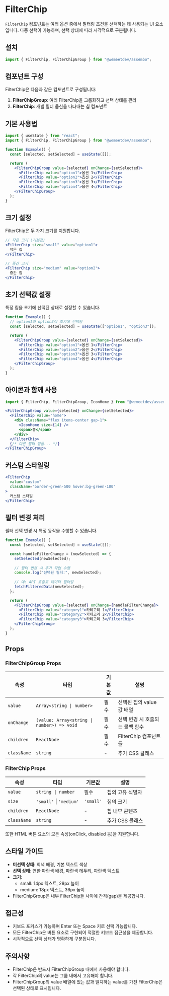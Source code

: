 # FilterChip

`FilterChip` 컴포넌트는 여러 옵션 중에서 필터링 조건을 선택하는 데 사용되는 UI 요소입니다. 다중 선택이 가능하며, 선택 상태에 따라 시각적으로 구분됩니다.

## 설치

```jsx
import { FilterChip, FilterChipGroup } from "@wemeetdev/assembo";
```

## 컴포넌트 구성

FilterChip은 다음과 같은 컴포넌트로 구성됩니다:

1. **FilterChipGroup**: 여러 FilterChip을 그룹화하고 선택 상태를 관리
2. **FilterChip**: 개별 필터 옵션을 나타내는 칩 컴포넌트

## 기본 사용법

```jsx
import { useState } from "react";
import { FilterChip, FilterChipGroup } from "@wemeetdev/assembo";

function Example() {
  const [selected, setSelected] = useState([]);

  return (
    <FilterChipGroup value={selected} onChange={setSelected}>
      <FilterChip value="option1">옵션 1</FilterChip>
      <FilterChip value="option2">옵션 2</FilterChip>
      <FilterChip value="option3">옵션 3</FilterChip>
      <FilterChip value="option4">옵션 4</FilterChip>
    </FilterChipGroup>
  );
}
```

## 크기 설정

FilterChip은 두 가지 크기를 지원합니다.

```jsx
// 작은 크기 (기본값)
<FilterChip size="small" value="option1">
  작은 칩
</FilterChip>

// 중간 크기
<FilterChip size="medium" value="option2">
  중간 칩
</FilterChip>
```

## 초기 선택값 설정

특정 칩을 초기에 선택된 상태로 설정할 수 있습니다.

```jsx
function Example() {
  // option1과 option3이 초기에 선택됨
  const [selected, setSelected] = useState(["option1", "option3"]);

  return (
    <FilterChipGroup value={selected} onChange={setSelected}>
      <FilterChip value="option1">옵션 1</FilterChip>
      <FilterChip value="option2">옵션 2</FilterChip>
      <FilterChip value="option3">옵션 3</FilterChip>
      <FilterChip value="option4">옵션 4</FilterChip>
    </FilterChipGroup>
  );
}
```

## 아이콘과 함께 사용

```jsx
import { FilterChip, FilterChipGroup, IconHome } from "@wemeetdev/assembo";

<FilterChipGroup value={selected} onChange={setSelected}>
  <FilterChip value="home">
    <div className="flex items-center gap-1">
      <IconHome size={14} />
      <span>홈</span>
    </div>
  </FilterChip>
  {/* 다른 필터 칩들... */}
</FilterChipGroup>
```

## 커스텀 스타일링

```jsx
<FilterChip 
  value="custom" 
  className="border-green-500 hover:bg-green-100"
>
  커스텀 스타일
</FilterChip>
```

## 필터 변경 처리

필터 선택 변경 시 특정 동작을 수행할 수 있습니다.

```jsx
function Example() {
  const [selected, setSelected] = useState([]);

  const handleFilterChange = (newSelected) => {
    setSelected(newSelected);
    
    // 필터 변경 시 추가 작업 수행
    console.log("선택된 필터:", newSelected);
    
    // 예: API 호출로 데이터 필터링
    fetchFilteredData(newSelected);
  };

  return (
    <FilterChipGroup value={selected} onChange={handleFilterChange}>
      <FilterChip value="category1">카테고리 1</FilterChip>
      <FilterChip value="category2">카테고리 2</FilterChip>
      <FilterChip value="category3">카테고리 3</FilterChip>
    </FilterChipGroup>
  );
}
```

## Props

### FilterChipGroup Props

| 속성 | 타입 | 기본값 | 설명 |
|------|------|-------|------|
| `value` | `Array<string \| number>` | 필수 | 선택된 칩의 value 값 배열 |
| `onChange` | `(value: Array<string \| number>) => void` | 필수 | 선택 변경 시 호출되는 콜백 함수 |
| `children` | `ReactNode` | 필수 | FilterChip 컴포넌트들 |
| `className` | `string` | - | 추가 CSS 클래스 |

### FilterChip Props

| 속성 | 타입 | 기본값 | 설명 |
|------|------|-------|------|
| `value` | `string \| number` | 필수 | 칩의 고유 식별자 |
| `size` | `'small'` \| `'medium'` | `'small'` | 칩의 크기 |
| `children` | `ReactNode` | - | 칩 내부 콘텐츠 |
| `className` | `string` | - | 추가 CSS 클래스 |

또한 HTML 버튼 요소의 모든 속성(onClick, disabled 등)을 지원합니다.

## 스타일 가이드

- **미선택 상태**: 회색 배경, 기본 텍스트 색상
- **선택 상태**: 연한 파란색 배경, 파란색 테두리, 파란색 텍스트
- **크기**:
  - small: 14px 텍스트, 28px 높이
  - medium: 18px 텍스트, 36px 높이
- FilterChipGroup은 내부 FilterChip들 사이에 간격(gap)을 제공합니다.

## 접근성

- 키보드 포커스가 가능하며 Enter 또는 Space 키로 선택 가능합니다.
- 모든 FilterChip은 버튼 요소로 구현되어 적절한 키보드 접근성을 제공합니다.
- 시각적으로 선택 상태가 명확하게 구분됩니다.

## 주의사항

- FilterChip은 반드시 FilterChipGroup 내에서 사용해야 합니다.
- 각 FilterChip의 value는 그룹 내에서 고유해야 합니다.
- FilterChipGroup의 value 배열에 있는 값과 일치하는 value를 가진 FilterChip은 선택된 상태로 표시됩니다.